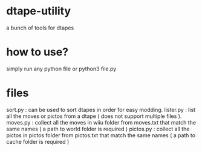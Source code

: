 # dtape-utility
a bunch of tools for dtapes
# how to use?
simply run any python file or python3 file.py
# files
sort.py : can be used to sort dtapes in order for easy modding.
lister.py : list all the moves or pictos from a dtape ( does not support multiple files ).
moves.py : collect all the moves in wiiu folder from moves.txt that match the same names ( a path to world folder is required )
pictos.py : collect all the pictos in pictos folder from pictos.txt that match the same names ( a path to cache folder is required )

